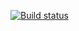 [![Build status](https://ci.appveyor.com/api/projects/status/j7qu9ijribbh2aym?svg=true)](https://ci.appveyor.com/project/Tikhon1966/homeworkaqwa)
